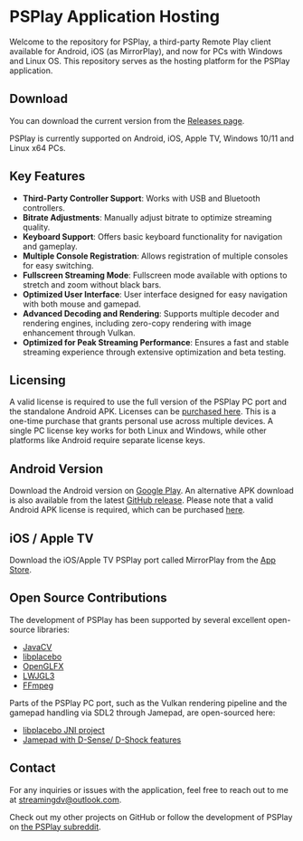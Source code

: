 # PSPlay Application Hosting

Welcome to the repository for PSPlay, a third-party Remote Play client available for Android, iOS (as MirrorPlay), and now for PCs with Windows and Linux OS. This repository serves as the hosting platform for the PSPlay application.

## Download
You can download the current version from the [Releases page](https://github.com/streamingdv/PSPlay-Application-Hosting/releases/).

PSPlay is currently supported on Android, iOS, Apple TV, Windows 10/11 and Linux x64 PCs.

## Key Features
- **Third-Party Controller Support**: Works with USB and Bluetooth controllers.
- **Bitrate Adjustments**: Manually adjust bitrate to optimize streaming quality.
- **Keyboard Support**: Offers basic keyboard functionality for navigation and gameplay.
- **Multiple Console Registration**: Allows registration of multiple consoles for easy switching.
- **Fullscreen Streaming Mode**: Fullscreen mode available with options to stretch and zoom without black bars.
- **Optimized User Interface**: User interface designed for easy navigation with both mouse and gamepad.
- **Advanced Decoding and Rendering**: Supports multiple decoder and rendering engines, including zero-copy rendering with image enhancement through Vulkan.
- **Optimized for Peak Streaming Performance**: Ensures a fast and stable streaming experience through extensive optimization and beta testing.

## Licensing
A valid license is required to use the full version of the PSPlay PC port and the standalone Android APK. Licenses can be [purchased here](https://streamingdv.com/shop-list-ns.html).
This is a one-time purchase that grants personal use across multiple devices. A single PC license key works for both Linux and Windows, while other platforms like Android require separate license keys.

## Android Version
Download the Android version on [Google Play](https://play.google.com/store/apps/details?id=psplay.grill.com). An alternative APK download is also available from the
latest [GitHub release](https://github.com/streamingdv/PSPlay-Application-Hosting/releases/). Please note that a valid Android APK license is required, which can be purchased [here](https://streamingdv.com/shop-list-ns).

## iOS / Apple TV
Download the iOS/Apple TV PSPlay port called MirrorPlay from the [App Store](https://apps.apple.com/us/app/mirrorplay-remote-streaming/id1638586503).

## Open Source Contributions
The development of PSPlay has been supported by several excellent open-source libraries:

- [JavaCV](https://github.com/bytedeco/javacv)
- [libplacebo](https://github.com/haasn/libplacebo)
- [OpenGLFX](https://github.com/husker-dev/openglfx)
- [LWJGL3](https://github.com/LWJGL/lwjgl3)
- [FFmpeg](https://github.com/FFmpeg/FFmpeg)

Parts of the PSPlay PC port, such as the Vulkan rendering pipeline and the gamepad handling via SDL2 through Jamepad, are open-sourced here:

- [libplacebo JNI project](https://github.com/streamingdv/libplacebo-jni)
- [Jamepad with D-Sense/ D-Shock features](https://github.com/grill2010/Jamepad)

## Contact
For any inquiries or issues with the application, feel free to reach out to me at [streamingdv@outlook.com](mailto:streamingdv@outlook.com).

Check out my other projects on GitHub or follow the development of PSPlay on [the PSPlay subreddit](https://www.reddit.com/r/PSPlay/).
